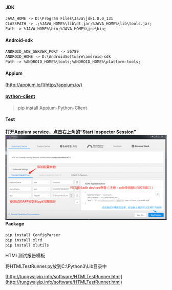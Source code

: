 #### JDK

```
JAVA_HOME -> D:\Program Files\Java\jdk1.8.0_131
CLASSPATH -> .;%JAVA_HOME%\lib\dt.jar;%JAVA_HOME%\lib\tools.jar;
Path -> %JAVA_HOME%\bin;%JAVA_HOME%\jre\bin;
```

#### Android-sdk

```
ANDROID_ADB_SERVER_PORT -> 56789
ANDROID_HOME -> D:\AndroidSoftware\android-sdk
Path -> %ANDROID_HOME%\tools;%ANDROID_HOME%\platform-tools;
```

#### Appium

[http://appium.io/](http://appium.io/)

#### [**python-client**](https://github.com/appium/python-client)

> pip install Appium-Python-Client

#### Test

#### 打开Appium service，点击右上角的“Start Inspector Session”![](/assets/Appium/appium_test_evn.png)Package

```
pip install ConfigParser
pip install xlrd
pip install xlutils
```

HTML测试报告模板

将HTMLTestRunner.py放到C:\Python3\Lib目录中

[http://tungwaiyip.info/software/HTMLTestRunner.html](http://tungwaiyip.info/software/HTMLTestRunner.html)

